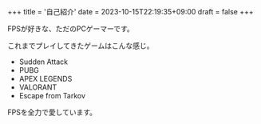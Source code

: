 +++
title = '自己紹介'
date = 2023-10-15T22:19:35+09:00
draft = false
+++

FPSが好きな、ただのPCゲーマーです。

<!--more-->
これまでプレイしてきたゲームはこんな感じ。

- Sudden Attack
- PUBG
- APEX LEGENDS
- VALORANT
- Escape from Tarkov

FPSを全力で愛しています。